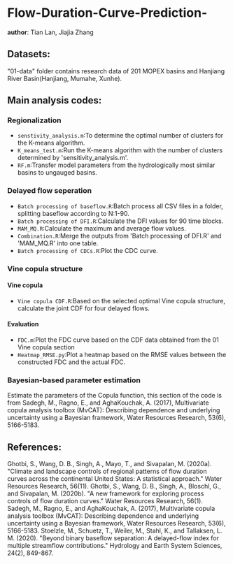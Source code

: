 # Flow-Duration-Curve-Prediction-
**author**: Tian Lan, Jiajia Zhang

## Datasets: 
"01-data" folder contains research data of 201 MOPEX basins and Hanjiang River Basin(Hanjiang, Mumahe, Xunhe).
## Main analysis codes:
### Regionalization
- `senstivity_analysis.m`:To determine the optimal number of clusters for the K-means algorithm.
- `K_means_test.m`:Run the K-means algorithm with the number of clusters determined by 'sensitivity_analysis.m'.
- `RF.m`:Transfer model parameters from the hydrologically most similar basins to ungauged basins.
### Delayed flow seperation
- `Batch processing of baseflow.R`:Batch process all CSV files in a folder, splitting baseflow according to N:1-90.
- `Batch processing of DFI.R`:Calculate the DFI values for 90 time blocks.
- `MAM_MQ.R`:Calculate the maximum and average flow values.
- `Combination.R`:Merge the outputs from 'Batch processing of DFI.R' and 'MAM_MQ.R' into one table.
- `Batch processing of CDCs.R`:Plot the CDC curve.
### Vine copula structure

#### Vine copula
- `Vine copula CDF.R`:Based on the selected optimal Vine copula structure, calculate the joint CDF for four delayed flows.

#### Evaluation
- `FDC.m`:Plot the FDC curve based on the CDF data obtained from the 01 Vine copula section
- `Heatmap_RMSE.py`:Plot a heatmap based on the RMSE values between the constructed FDC and the actual FDC.
### Bayesian-based parameter estimation
Estimate the parameters of the Copula function, this section of the code is from Sadegh, M., Ragno, E., and AghaKouchak, A. (2017), Multivariate copula analysis toolbox (MvCAT): Describing dependence and underlying uncertainty using a Bayesian framework, Water Resources Research, 53(6), 5166-5183.

## References:
Ghotbi, S., Wang, D. B., Singh, A., Mayo, T., and Sivapalan, M. (2020a). "Climate and landscape controls of regional patterns of flow duration curves across the continental United States: A statistical approach." Water Resources Research, 56(11).
Ghotbi, S., Wang, D. B., Singh, A., Bloschl, G., and Sivapalan, M. (2020b). "A new framework for exploring process controls of flow duration curves." Water Resources Research, 56(1).
Sadegh, M., Ragno, E., and AghaKouchak, A. (2017), Multivariate copula analysis toolbox (MvCAT): Describing dependence and underlying uncertainty using a Bayesian framework, Water Resources Research, 53(6), 5166-5183.
Stoelzle, M., Schuetz, T., Weiler, M., Stahl, K., and Tallaksen, L. M. (2020). "Beyond binary baseflow separation: A delayed-flow index for multiple streamflow contributions." Hydrology and Earth System Sciences, 24(2), 849-867.
